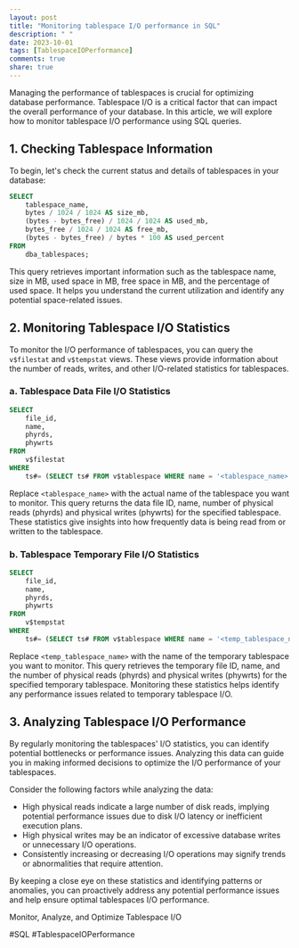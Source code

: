 ```yaml
---
layout: post
title: "Monitoring tablespace I/O performance in SQL"
description: " "
date: 2023-10-01
tags: [TablespaceIOPerformance]
comments: true
share: true
---
```


Managing the performance of tablespaces is crucial for optimizing database performance. Tablespace I/O is a critical factor that can impact the overall performance of your database. In this article, we will explore how to monitor tablespace I/O performance using SQL queries.

## 1. Checking Tablespace Information

To begin, let's check the current status and details of tablespaces in your database:

```sql
SELECT
    tablespace_name,
    bytes / 1024 / 1024 AS size_mb,
    (bytes - bytes_free) / 1024 / 1024 AS used_mb,
    bytes_free / 1024 / 1024 AS free_mb,
    (bytes - bytes_free) / bytes * 100 AS used_percent
FROM
    dba_tablespaces;
```

This query retrieves important information such as the tablespace name, size in MB, used space in MB, free space in MB, and the percentage of used space. It helps you understand the current utilization and identify any potential space-related issues.

## 2. Monitoring Tablespace I/O Statistics

To monitor the I/O performance of tablespaces, you can query the `v$filestat` and `v$tempstat` views. These views provide information about the number of reads, writes, and other I/O-related statistics for tablespaces.

### a. Tablespace Data File I/O Statistics

```sql
SELECT
    file_id,
    name,
    phyrds,
    phywrts
FROM
    v$filestat
WHERE
    ts#= (SELECT ts# FROM v$tablespace WHERE name = '<tablespace_name>');
```

Replace `<tablespace_name>` with the actual name of the tablespace you want to monitor. This query returns the data file ID, name, number of physical reads (phyrds) and physical writes (phywrts) for the specified tablespace. These statistics give insights into how frequently data is being read from or written to the tablespace.

### b. Tablespace Temporary File I/O Statistics

```sql
SELECT
    file_id,
    name,
    phyrds,
    phywrts
FROM
    v$tempstat
WHERE
    ts#= (SELECT ts# FROM v$tablespace WHERE name = '<temp_tablespace_name>');
```

Replace `<temp_tablespace_name>` with the name of the temporary tablespace you want to monitor. This query retrieves the temporary file ID, name, and the number of physical reads (phyrds) and physical writes (phywrts) for the specified temporary tablespace. Monitoring these statistics helps identify any performance issues related to temporary tablespace I/O.

## 3. Analyzing Tablespace I/O Performance

By regularly monitoring the tablespaces' I/O statistics, you can identify potential bottlenecks or performance issues. Analyzing this data can guide you in making informed decisions to optimize the I/O performance of your tablespaces.

Consider the following factors while analyzing the data:

- High physical reads indicate a large number of disk reads, implying potential performance issues due to disk I/O latency or inefficient execution plans.
- High physical writes may be an indicator of excessive database writes or unnecessary I/O operations.
- Consistently increasing or decreasing I/O operations may signify trends or abnormalities that require attention.

By keeping a close eye on these statistics and identifying patterns or anomalies, you can proactively address any potential performance issues and help ensure optimal tablespaces I/O performance.

Monitor, Analyze, and Optimize Tablespace I/O

#SQL #TablespaceIOPerformance